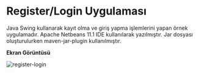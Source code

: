 # Register/Login Uygulaması

Java Swing kullanarak kayıt olma ve giriş yapma işlemlerini yapan örnek uygulamadır. Apache Netbeans 11.1 IDE kullanılarak yazılmıştır. Jar dosyası oluşturulurken maven-jar-plugin kullanılmıştır.

**Ekran Görüntüsü**

![register-login](https://github.com/mertkolgu/java-swing-examples/blob/master/register-login-uygulamasi/screenshots/ss.png)
